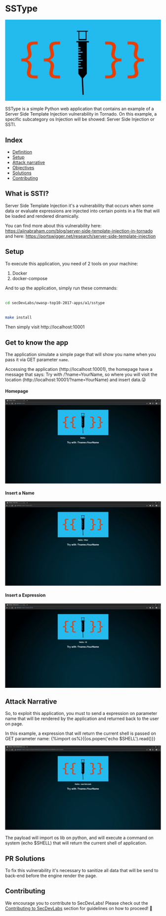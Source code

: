 
# SSType

<p align="center"><img  src="images/SSType.jpg"/></p>

SSType is a simple Python web application that contains an example of a Server Side Template Injection vulnerability in Tornado. On this example, a specific subcategory os Injection will be showed: Server Side Injection or SSTI.

## Index

- [Definition](#what-is-ssti?)
- [Setup](#setup)
- [Attack narrative](#attack-narrative)
- [Objectives](#secure-this-app)
- [Solutions](#pr-solutions)
- [Contributing](#contributing)

## What is SSTI?

Server Side Template Injection it's a vulnerability that occurs when some data or evaluate expressions are injected into certain points in a file that will be loaded and rendered dinamically.

You can find more about this vulnerability here: https://ajinabraham.com/blog/server-side-template-injection-in-tornado and here: https://portswigger.net/research/server-side-template-injection

## Setup

To execute this application, you need of 2 tools on your machine:
1. Docker
2. docker-compose

And to up the application, simply run these commands:

```sh

cd secDevLabs/owasp-top10-2017-apps/a1/sstype

```

```sh

make install

```

Then simply visit http://localhost:10001

## Get to know the app

The application simulate a simple page that will show you name when you pass it via GET parameter ```name```.

Accessing the application (http://localhost:10001), the homepage have a message that says: Try with /?name=YourName, so where you will visit the location (http://localhost:10001/?name=YourName) and insert data.😜

#### Homepage
<p  align="center"><img  src="images/attack0.png"/></p>

#### Insert a Name
<p  align="center"><img  src="images/attack1.png"/></p>

#### Insert a Expression
<p  align="center"><img  src="images/attack2.png"/></p>

## Attack Narrative

So, to exploit this application, you must to send a expression on parameter name that will be rendered by the application and returned back to the user on page.

In this example, a expression that will return the current shell is passed on GET parameter name: {%import os%}{{os.popen('echo $SHELL').read()}}

<p  align="center"><img  src="images/attack3.png"/></p>

The payload will import os lib on python, and will execute a command on system (echo $SHELL) that will return the current shell of application.

## PR Solutions

To fix this vulnerability it's necessary to sanitize all data that will be send to back-end before the engine render the page.

## Contributing

We encourage you to contribute to SecDevLabs! Please check out the [Contributing to SecDevLabs](../../../docs/CONTRIBUTING.md) section for guidelines on how to proceed! 🎉

[Docker Install]:  https://docs.docker.com/install/
[Docker Compose Install]: https://docs.docker.com/compose/install/
[App]: http://localhost:10082
[Dirb]: https://tools.kali.org/web-applications/dirb
